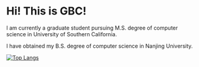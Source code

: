# Hi! This is GBC!
I am currently a graduate student pursuing M.S. degree of computer science in University of Southern California.

I have obtained my B.S. degree of computer science in Nanjing University. 

[![Top Langs](https://github-readme-stats.vercel.app/api/top-langs/?username=gbccccc&layout=compact)](https://github.com/gbccccc/github-readme-stats)
